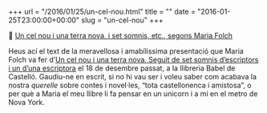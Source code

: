 +++
url = "/2016/01/25/un-cel-nou.html"
title = ""
date = "2016-01-25T23:00:00+00:00"
slug = "un-cel-nou"
+++

📎 [Un cel nou i una terra nova, i set somnis, etc., segons Maria Folch](http://carlesbellver.net/llibres/uncelnouiunaterranova/mariafolch-uncelnouiunaterranova.html)

Heus ací el text de la meravellosa i amabílissima presentació que Maria Folch va fer d’[Un cel nou i una terra nova. Seguit de set somnis d’escriptors i un d’una escriptora](http://www.unariaediciones.com/u/catalogo/un-cel-nou-i-una-terra-nova/) el 18 de desembre passat, a la llibreria Babel de Castelló. Gaudiu-ne en escrit, si no hi vau ser i voleu saber com acabava la nostra *querelle* sobre contes i novel·les, “tota castellonenca i amistosa”, o per què a Maria el meu llibre li fa pensar en un unicorn i a mi en el metro de Nova York.

